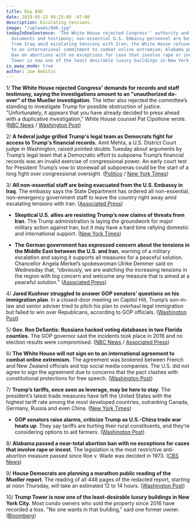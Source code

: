 ```yaml
---
title: Day 846
date: 2019-05-15 04:25:00 -07:00
description: Escalating tensions.
image: "/uploads/846.jpg"
todayInOneSentence: 'The White House rejected Congress'' authority and demands for
  documents and testimony; non-essential U.S. Embassy personnel are being evacuated
  from Iraq amid escalating tensions with Iran; the White House refused to sign on
  to an international commitment to combat online extremism; Alabama passed a near-complete
  ban on abortions with no exceptions for case that involve rape or incest; and Trump
  Tower is now one of the least desirable luxury buildings in New York City. '
is_away_mode: true
author: Joe Amditis
---
```


1/ **The White House rejected Congress' demands for records and staff testimony, saying the investigations amount to an "unauthorized do-over" of the Mueller investigation**. The letter also rejected the committee’s standing to investigate Trump for possible obstruction of justice. "Unfortunately, it appears that you have already decided to press ahead with a duplicative investigation," White House counsel Pat Cipollone wrote. ([NBC News](https://www.nbcnews.com/politics/donald-trump/white-house-rejects-congress-demands-says-investigations-amount-unauthorized-do-n1006016) / [Washington Post](https://www.washingtonpost.com/politics/no-do-over-on-mueller-probe-white-house-lawyer-tells-house-panel-saying-demands-for-records-staff-testimony-will-be-refused/2019/05/15/1ad19728-7715-11e9-b3f5-5673edf2d127_story.html))

2/ **A federal judge grilled Trump's legal team as Democrats fight for access to Trump's financial records.** Amit Mehta, a U.S. District Court judge in Washington, raised pointed doubts Tuesday about arguments by Trump’s legal team that a Democratic effort to subpoena Trump’s financial records was an invalid exercise of congressional power. An early court test for President Trump’s vow to stonewall all subpoenas could be the start of a long fight over congressional oversight. ([Politico](https://www.politico.com/story/2019/05/14/trump-subpoena-congress-legal-1318867) / [New York Times](https://www.nytimes.com/2019/05/14/us/politics/trump-financial-records-hearing.html))

3/ **All non-essential staff are being evacuated from the U.S. Embassy in Iraq**. The embassy says the State Department has ordered all non-essential, non-emergency government staff to leave the country right away amid escalating tensions with Iran. ([Associated Press](https://apnews.com/c61546f081e842f6b5d944ed20a204bc))

* **Skeptical U.S. allies are resisting Trump’s new claims of threats from Iran**. The Trump administration is laying the groundwork for major military action against Iran, but it may have a hard time rallying domestic and international support. ([New York Times](https://www.nytimes.com/2019/05/14/world/middleeast/trump-iran-threats.html))

* **The German government has expressed concern about the tensions in the Middle East between the U.S. and Iran**, warning of a military escalation and saying it supports all measures for a peaceful solution. Chancellor Angela Merkel’s spokeswoman Ulrike Demmer said on Wednesday that, “obviously, we are watching the increasing tensions in the region with big concern and welcome any measure that is aimed at a peaceful solution.” ([Associated Press](https://apnews.com/c61546f081e842f6b5d944ed20a204bc))

4/ **Jared Kushner struggled to answer GOP senators’ questions on his immigration plan**. In a closed-door meeting on Capitol Hill, Trump’s son-in-law and senior adviser tried to pitch his plan to overhaul legal immigration but failed to win over Republicans, according to GOP officials. ([Washington Post](https://www.washingtonpost.com/powerpost/kushner-struggles-to-answer-gop-senators-questions-on-his-immigration-plan/2019/05/14/c8d7ead0-7692-11e9-b3f5-5673edf2d127_story.html))

5/ **Gov. Ron DeSantis: Russians hacked voting databases in two Florida counties**. The GOP governor said the incidents took place in 2016 and no election results were compromised. ([NBC News](https://www.nbcnews.com/politics/elections/gov-desantis-russians-hacked-voting-databases-two-florida-counties-n1005461) / [Associated Press](https://apnews.com/a2af9039533b42bba0e4e04af11ecd67))

6/ **The White House will not sign on to an international agreement to combat online extremism.** The agreement was brokered between French and New Zealand officials and top social media companies. The U.S. did not agree to sign the agreement due to concerns that the pact clashes with constitutional protections for free speech. ([Washington Post](https://www.washingtonpost.com/technology/2019/05/15/white-house-will-not-sign-christchurch-pact-stamp-out-online-extremism-amid-free-speech-concerns/))

7/ **Trump’s tariffs, once seen as leverage, may be here to stay**. The president’s latest trade measures have left the United States with the highest tariff rate among the most developed countries, outranking Canada, Germany, Russia and even China. ([New York Times](https://www.nytimes.com/2019/05/14/us/politics/trump-tariffs-china.html))

* **GOP senators raise alarms, criticize Trump as U.S.-China trade war heats up**. They say tariffs are hurting their rural constituents, and they’re considering options to aid farmers. ([Washington Post](https://www.washingtonpost.com/business/economy/white-house-explores-new-farmer-bailout-plan-as-us-china-trade-war-heats-up/2019/05/14/a7ee018e-7641-11e9-bd25-c989555e7766_story.html))

8/ **Alabama passed a near-total abortion ban with no exceptions for cases that involve rape or incest**. The legislation is the most restrictive anti-abortion measure passed since Roe v. Wade was decided in 1973. ([CBS News](https://www.cbsnews.com/news/alabama-abortion-law-passed-alabama-passes-near-total-abortion-ban-with-no-exceptions-for-rape-or-incest-2019-05-14/))

9/ **House Democrats are planning a marathon public reading of the Mueller report**. The reading of all 448 pages of the redacted report, starting at noon Thursday, will take an estimated 12 to 14 hours. ([Washington Post](https://www.washingtonpost.com/politics/2019/05/14/house-democrats-plan-marathon-public-reading-mueller-report/))

10/ **Trump Tower is now one of the least-desirable luxury buildings in New York City.** Most condo owners who sold the property since 2016 have recorded a loss. "No one wants in that building," said one former owner. ([Bloomberg](https://www.bloomberg.com/news/articles/2019-05-14/trump-tower-is-now-one-of-nyc-s-least-desirable-luxury-buildings?srnd=premium))